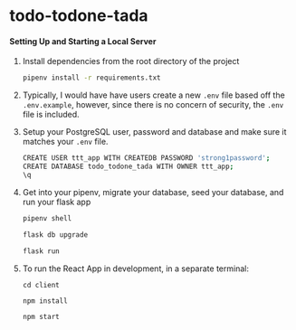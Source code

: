 # todo-todone-tada

#### Setting Up and Starting a Local Server

1. Install dependencies from the root directory of the project

   ```bash
   pipenv install -r requirements.txt
   ```

2. Typically, I would have have users create a new `.env` file based off the `.env.example`, however, since there is no concern of security, the `.env` file is included.
3. Setup your PostgreSQL user, password and database and make sure it matches your `.env` file.
   ```sh
   CREATE USER ttt_app WITH CREATEDB PASSWORD 'strong1password';
   CREATE DATABASE todo_todone_tada WITH OWNER ttt_app;
   \q
   ```

4. Get into your pipenv, migrate your database, seed your database, and run your flask app

   ```bash
   pipenv shell
   ```

   ```bash
   flask db upgrade
   ```

   ```bash
   flask run
   ```

5. To run the React App in development, in a separate terminal:

   ```
   cd client
   ```

   ```
   npm install
   ```

   ```
   npm start
   ```
